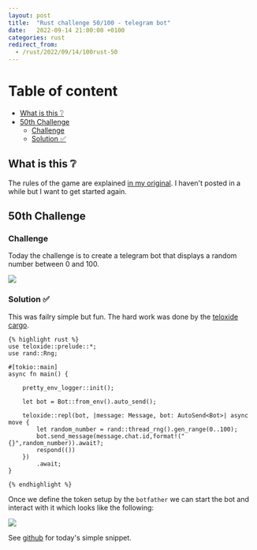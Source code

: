 ```yaml
---
layout: post
title:  "Rust challenge 50/100 - telegram bot"
date:   2022-09-14 21:00:00 +0100
categories: rust
redirect_from:
  - /rust/2022/09/14/100rust-50
---
```



#  Table of content
<!-- MarkdownTOC autolink="true" -->

- [What is this :grey_question:](#what-is-this-grey_question)
- [50th Challenge](#50th-challenge)
    - [Challenge](#challenge)
    - [Solution :white_check_mark:](#solution-white_check_mark)

<!-- /MarkdownTOC -->

## What is this :grey_question: 

The rules of the game are explained [in my original](https://maebli.github.io/rust/2021/10/18/100rust.html). 
I haven't posted in a while but I want to get started again. 

## 50th Challenge
### Challenge

Today the challenge is to create a telegram bot that displays a random number between 0 and 100.

![](/assets/img/ferris3.png)

### Solution :white_check_mark:


This was failry simple but fun. The hard work was done by the [teloxide cargo](https://lib.rs/crates/teloxide).


	{% highlight rust %}
    use teloxide::prelude::*;
    use rand::Rng;

    #[tokio::main]
    async fn main() {

        pretty_env_logger::init();

        let bot = Bot::from_env().auto_send();

        teloxide::repl(bot, |message: Message, bot: AutoSend<Bot>| async move {
            let random_number = rand::thread_rng().gen_range(0..100);
            bot.send_message(message.chat.id,format!("{}",random_number)).await?;
            respond(())
        })
            .await;
    }

	{% endhighlight %}


Once we define the token setup by the `botfather` we can start the bot and interact with it which looks like the following:

![](/assets/img/telegram-bot.png)

See [github](https://github.com/maebli/100rustsnippets/tree/master/telegram-bot) for today's simple snippet. 

